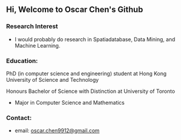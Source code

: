 ## Hi, Welcome to Oscar Chen's Github

### Research Interest
- I would probably do research in Spatiadatabase, Data Mining, and Machine Learning.


### Education:

PhD (in computer science and engineering) student at Hong Kong University of Science and Technology

Honours Bachelor of Science with Distinction at University of Toronto
- Major in Computer Science and Mathematics

### Contact:
- email: oscar.chen9912@gmail.com



